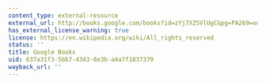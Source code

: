 ```yaml
---
content_type: external-resource
external_url: http://books.google.com/books?id=zYj7XZ5VlUgC&pg=PA269=onepage
has_external_license_warning: true
license: https://en.wikipedia.org/wiki/All_rights_reserved
status: ''
title: Google Books
uid: 637a31f3-5bb7-4343-8e3b-a4a7f1837379
wayback_url: ''
---
```

